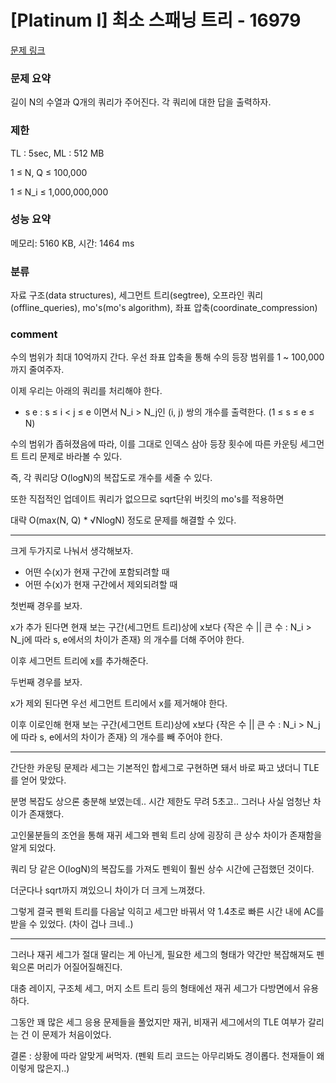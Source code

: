 
# [Platinum I] 최소 스패닝 트리 - 16979

[문제 링크](https://www.acmicpc.net/problem/16979)

### 문제 요약

<p> 길이 N의 수열과 Q개의 쿼리가 주어진다. 각 쿼리에 대한 답을 출력하자. </p>

### 제한

TL : 5sec, ML : 512 MB

1 ≤ N, Q ≤ 100,000

1 ≤ N_i ≤ 1,000,000,000

### 성능 요약

메모리: 5160 KB, 시간: 1464 ms

### 분류

자료 구조(data structures), 세그먼트 트리(segtree), 오프라인 쿼리(offline_queries), mo's(mo's algorithm), 좌표 압축(coordinate_compression)

### comment

수의 범위가 최대 10억까지 간다. 우선 좌표 압축을 통해 수의 등장 범위를 1 ~ 100,000까지 줄여주자.

이제 우리는 아래의 쿼리를 처리해야 한다.

* s e : s ≤ i < j ≤ e 이면서 N_i > N_j인 (i, j) 쌍의 개수를 출력한다. (1 ≤ s ≤ e ≤ N)

수의 범위가 좁혀졌음에 따라, 이를 그대로 인덱스 삼아 등장 횟수에 따른 카운팅 세그먼트 트리 문제로 바라볼 수 있다.

즉, 각 쿼리당 O(logN)의 복잡도로 개수를 세줄 수 있다.

또한 직접적인 업데이트 쿼리가 없으므로 sqrt단위 버킷의 mo's를 적용하면

대략 O(max(N, Q) * √NlogN) 정도로 문제를 해결할 수 있다.

-----------------------------------------------------------------------------------------------------------------------------------------------------------------------

크게 두가지로 나눠서 생각해보자.

* 어떤 수(x)가 현재 구간에 포함되려할 때
* 어떤 수(x)가 현재 구간에서 제외되려할 때

첫번째 경우를 보자.

x가 추가 된다면 현재 보는 구간(세그먼트 트리)상에 x보다 {작은 수 || 큰 수 : N_i > N_j에 따라 s, e에서의 차이가 존재} 의 개수를 더해 주어야 한다.

이후 세그먼트 트리에 x를 추가해준다.

두번째 경우를 보자.

x가 제외 된다면 우선 세그먼트 트리에서 x를 제거해야 한다.

이후 이로인해 현재 보는 구간(세그먼트 트리)상에 x보다 {작은 수 || 큰 수 : N_i > N_j에 따라 s, e에서의 차이가 존재} 의 개수를 빼 주어야 한다.

-----------------------------------------------------------------------------------------------------------------------------------------------------------------------

간단한 카운팅 문제라 세그는 기본적인 합세그로 구현하면 돼서 바로 짜고 냈더니 TLE를 얻어 맞았다.

분명 복잡도 상으론 충분해 보였는데.. 시간 제한도 무려 5초고.. 그러나 사실 엄청난 차이가 존재했다.

고인물분들의 조언을 통해 재귀 세그와 펜윅 트리 상에 굉장히 큰 상수 차이가 존재함을 알게 되었다.

쿼리 당 같은 O(logN)의 복잡도를 가져도 펜윅이 훨씬 상수 시간에 근접했던 것이다.

더군다나 sqrt까지 껴있으니 차이가 더 크게 느껴졌다.

그렇게 결국 펜윅 트리를 다음날 익히고 세그만 바꿔서 약 1.4초로 빠른 시간 내에 AC를 받을 수 있었다. (차이 겁나 크네..)

-----------------------------------------------------------------------------------------------------------------------------------------------------------------------

그러나 재귀 세그가 절대 딸리는 게 아닌게, 필요한 세그의 형태가 약간만 복잡해져도 펜윅으론 머리가 어질어질해진다.

대충 레이지, 구조체 세그, 머지 소트 트리 등의 형태에선 재귀 세그가 다방면에서 유용하다.

그동안 꽤 많은 세그 응용 문제들을 풀었지만 재귀, 비재귀 세그에서의 TLE 여부가 갈리는 건 이 문제가 처음이었다.

결론 : 상황에 따라 알맞게 써먹자. (펜윅 트리 코드는 아무리봐도 경이롭다. 천재들이 왜이렇게 많은지..)
